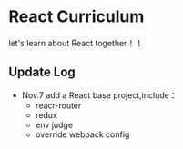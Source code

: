 # React Curriculum
let's learn about React together！！

## Update Log
- Nov.7
  add a React base project,include： 
    - reacr-router
    - redux
    - env judge
    - override webpack config